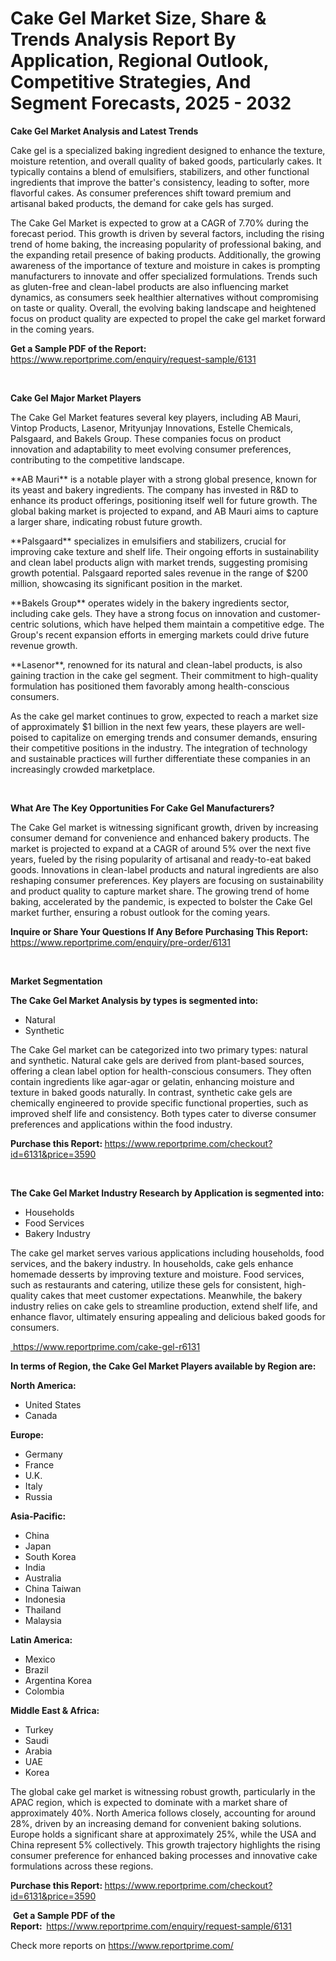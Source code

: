 <p><h1>Cake Gel Market Size, Share & Trends Analysis Report By Application, Regional Outlook, Competitive Strategies, And Segment Forecasts, 2025 - 2032</h1></p><p><strong>Cake Gel Market Analysis and Latest Trends</strong></p>
<p><p>Cake gel is a specialized baking ingredient designed to enhance the texture, moisture retention, and overall quality of baked goods, particularly cakes. It typically contains a blend of emulsifiers, stabilizers, and other functional ingredients that improve the batter's consistency, leading to softer, more flavorful cakes. As consumer preferences shift toward premium and artisanal baked products, the demand for cake gels has surged.</p><p>The Cake Gel Market is expected to grow at a CAGR of 7.70% during the forecast period. This growth is driven by several factors, including the rising trend of home baking, the increasing popularity of professional baking, and the expanding retail presence of baking products. Additionally, the growing awareness of the importance of texture and moisture in cakes is prompting manufacturers to innovate and offer specialized formulations. Trends such as gluten-free and clean-label products are also influencing market dynamics, as consumers seek healthier alternatives without compromising on taste or quality. Overall, the evolving baking landscape and heightened focus on product quality are expected to propel the cake gel market forward in the coming years.</p></p>
<p><strong>Get a Sample PDF of the Report:&nbsp;</strong> <a href="https://www.reportprime.com/enquiry/request-sample/6131?utm_campaign=2214&utm_medium=2&utm_source=Github&utm_content=ia&utm_term=19032025&utm_id=cake-gel">https://www.reportprime.com/enquiry/request-sample/6131</a></p>
<p>&nbsp;</p>
<p><strong>Cake Gel Major Market Players</strong></p>
<p><p>The Cake Gel Market features several key players, including AB Mauri, Vintop Products, Lasenor, Mrityunjay Innovations, Estelle Chemicals, Palsgaard, and Bakels Group. These companies focus on product innovation and adaptability to meet evolving consumer preferences, contributing to the competitive landscape.</p><p>**AB Mauri** is a notable player with a strong global presence, known for its yeast and bakery ingredients. The company has invested in R&D to enhance its product offerings, positioning itself well for future growth. The global baking market is projected to expand, and AB Mauri aims to capture a larger share, indicating robust future growth.</p><p>**Palsgaard** specializes in emulsifiers and stabilizers, crucial for improving cake texture and shelf life. Their ongoing efforts in sustainability and clean label products align with market trends, suggesting promising growth potential. Palsgaard reported sales revenue in the range of $200 million, showcasing its significant position in the market.</p><p>**Bakels Group** operates widely in the bakery ingredients sector, including cake gels. They have a strong focus on innovation and customer-centric solutions, which have helped them maintain a competitive edge. The Group's recent expansion efforts in emerging markets could drive future revenue growth.</p><p>**Lasenor**, renowned for its natural and clean-label products, is also gaining traction in the cake gel segment. Their commitment to high-quality formulation has positioned them favorably among health-conscious consumers.</p><p>As the cake gel market continues to grow, expected to reach a market size of approximately $1 billion in the next few years, these players are well-poised to capitalize on emerging trends and consumer demands, ensuring their competitive positions in the industry. The integration of technology and sustainable practices will further differentiate these companies in an increasingly crowded marketplace.</p></p>
<p>&nbsp;</p>
<p><strong>What Are The Key Opportunities For Cake Gel Manufacturers?</strong></p>
<p><p>The Cake Gel market is witnessing significant growth, driven by increasing consumer demand for convenience and enhanced bakery products. The market is projected to expand at a CAGR of around 5% over the next five years, fueled by the rising popularity of artisanal and ready-to-eat baked goods. Innovations in clean-label products and natural ingredients are also reshaping consumer preferences. Key players are focusing on sustainability and product quality to capture market share. The growing trend of home baking, accelerated by the pandemic, is expected to bolster the Cake Gel market further, ensuring a robust outlook for the coming years.</p></p>
<p><strong>Inquire or Share Your Questions If Any Before Purchasing This Report:</strong> <a href="https://www.reportprime.com/enquiry/pre-order/6131?utm_campaign=2214&utm_medium=2&utm_source=Github&utm_content=ia&utm_term=19032025&utm_id=cake-gel">https://www.reportprime.com/enquiry/pre-order/6131</a></p>
<p>&nbsp;</p>
<p><strong>Market Segmentation</strong></p>
<p><strong>The Cake Gel Market Analysis by types is segmented into:</strong></p>
<p><ul><li>Natural</li><li>Synthetic</li></ul></p>
<p><p>The Cake Gel market can be categorized into two primary types: natural and synthetic. Natural cake gels are derived from plant-based sources, offering a clean label option for health-conscious consumers. They often contain ingredients like agar-agar or gelatin, enhancing moisture and texture in baked goods naturally. In contrast, synthetic cake gels are chemically engineered to provide specific functional properties, such as improved shelf life and consistency. Both types cater to diverse consumer preferences and applications within the food industry.</p></p>
<p><strong>Purchase this Report:&nbsp;</strong><a href="https://www.reportprime.com/checkout?id=6131&price=3590&utm_campaign=2214&utm_medium=2&utm_source=Github&utm_content=ia&utm_term=19032025&utm_id=cake-gel">https://www.reportprime.com/checkout?id=6131&price=3590</a></p>
<p>&nbsp;</p>
<p><strong>The Cake Gel Market Industry Research by Application is segmented into:</strong></p>
<p><ul><li>Households</li><li>Food Services</li><li>Bakery Industry</li></ul></p>
<p><p>The cake gel market serves various applications including households, food services, and the bakery industry. In households, cake gels enhance homemade desserts by improving texture and moisture. Food services, such as restaurants and catering, utilize these gels for consistent, high-quality cakes that meet customer expectations. Meanwhile, the bakery industry relies on cake gels to streamline production, extend shelf life, and enhance flavor, ultimately ensuring appealing and delicious baked goods for consumers.</p></p>
<p><a href="https://www.reportprime.com/cake-gel-r6131?utm_campaign=2214&utm_medium=2&utm_source=Github&utm_content=ia&utm_term=19032025&utm_id=cake-gel">&nbsp;https://www.reportprime.com/cake-gel-r6131</a></p>
<p><strong>In terms of Region, the Cake Gel Market Players available by Region are:</strong></p>
<p>
    <p> <strong> North America: </strong>
        <ul>
            <li>United States</li>
            <li>Canada</li>
        </ul>
        </p> 
    <p> <strong> Europe: </strong>
        <ul>
            <li>Germany</li>
            <li>France</li>
            <li>U.K.</li>
            <li>Italy</li>
            <li>Russia</li>
        </ul>
        </p> 
    <p> <strong> Asia-Pacific: </strong>
        <ul>
            <li>China</li>
            <li>Japan</li>
            <li>South Korea</li>
            <li>India</li>
            <li>Australia</li>
            <li>China Taiwan</li>
            <li>Indonesia</li>
            <li>Thailand</li>
            <li>Malaysia</li>
        </ul>
        </p> 
    <p> <strong> Latin America: </strong>
        <ul>
            <li>Mexico</li>
            <li>Brazil</li>
            <li>Argentina Korea</li>
            <li>Colombia</li>
        </ul>
        </p> 
    <p> <strong> Middle East & Africa: </strong>
        <ul>
            <li>Turkey</li>
            <li>Saudi</li>
            <li>Arabia</li>
            <li>UAE</li>
            <li>Korea</li>
        </ul>
    </p>
    </p>
<p><p>The global cake gel market is witnessing robust growth, particularly in the APAC region, which is expected to dominate with a market share of approximately 40%. North America follows closely, accounting for around 28%, driven by an increasing demand for convenient baking solutions. Europe holds a significant share at approximately 25%, while the USA and China represent 5% collectively. This growth trajectory highlights the rising consumer preference for enhanced baking processes and innovative cake formulations across these regions.</p></p>
<p><strong>Purchase this Report: </strong><a href="https://www.reportprime.com/checkout?id=6131&price=3590&utm_campaign=2214&utm_medium=2&utm_source=Github&utm_content=ia&utm_term=19032025&utm_id=cake-gel">https://www.reportprime.com/checkout?id=6131&price=3590</a></p>
<p>&nbsp;<strong>Get a Sample PDF of the Report:&nbsp;&nbsp;</strong><a href="https://www.reportprime.com/enquiry/request-sample/6131?utm_campaign=2214&utm_medium=2&utm_source=Github&utm_content=ia&utm_term=19032025&utm_id=cake-gel">https://www.reportprime.com/enquiry/request-sample/6131</a></p>
<p><strong></strong></p>
<p>Check more reports on <a href="https://www.reportprime.com/?utm_campaign=2214&utm_medium=2&utm_source=Github&utm_content=ia&utm_term=19032025&utm_id=cake-gel">https://www.reportprime.com/</a></p>